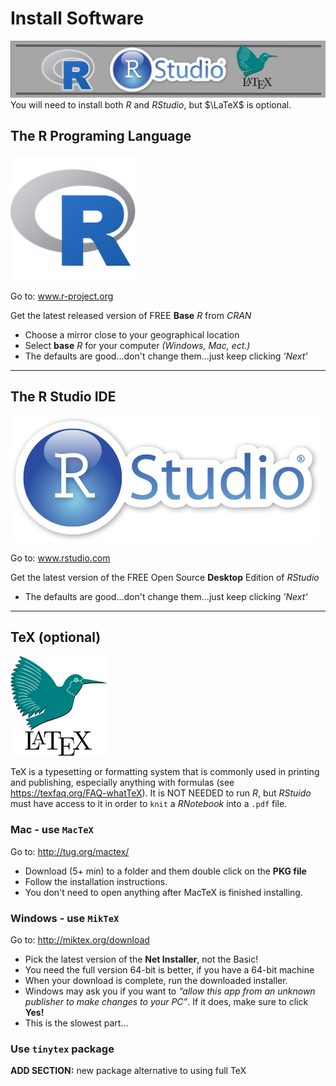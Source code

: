 # Install Software

![](images/headers/R_studio_LaTeX_header.png)
You will need to install both $R$ and $R Studio$, but $\LaTeX$ is optional.


## The R Programing Language

![](images/Rlogo_200.png)


 <div class="rmdlink">
 <p>Go to: <a href="http://www.r-project.org">www.r-project.org</a></p>
 </div>

Get the latest released version of FREE **Base** $R$ from $CRAN$ 

* Choose a mirror close to your geographical location
* Select **base** $R$ for your computer *(Windows, Mac, ect.)*
* The defaults are good...don't change them...just keep clicking *'Next'*


---------------------------------

## The R Studio IDE


![](images/rstudiosticker.png)
 
 <div class="rmdlink">
 <p>Go to: <a href="http://www.rstudio.com">www.rstudio.com</a></p>
 </div>


Get the latest version of the FREE Open Source **Desktop** Edition of $R Studio$

* The defaults are good...don't change them...just keep clicking *'Next'*

---------------------------------

## TeX (optional)

![](images/latex.png)

TeX is a typesetting or formatting system that is commonly used in printing and publishing, especially anything with formulas (see https://texfaq.org/FAQ-whatTeX).  It is NOT NEEDED to run $R$, but $R Stuido$ must have access to it in order to `knit` a $R Notebook$ into a `.pdf` file.



### Mac - use `MacTeX`


 <div class="rmdlink">
 <p>Go to: <a href="http://tug.org/mactex/" class="uri">http://tug.org/mactex/</a></p>
 </div>


* Download (5+ min) to a folder and them double click on the **PKG file**
* Follow the installation instructions.
* You don't need to open anything after MacTeX is finished installing. 



### Windows - use `MikTeX`

 <div class="rmdlink">
 <p>Go to: <a href="http://miktex.org/download" class="uri">http://miktex.org/download</a></p>
 </div>


* Pick the latest version of the **Net Installer**, not the Basic! 
* You need the full version 64-bit is better, if you have a 64-bit machine
* When your download is complete, run the downloaded installer. 
* Windows may ask you if you want to *“allow this app from an unknown publisher to make changes to your PC”*. If it does, make sure to click **Yes!**
* This is the slowest part...


### Use `tinytex` package
 

<div class="rmdconstruct">
<p><strong>ADD SECTION:</strong> new package alternative to using full TeX</p>
</div>
